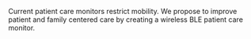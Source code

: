 Current patient care monitors restrict mobility. We propose to improve patient and family centered care by creating a wireless BLE patient care monitor.
